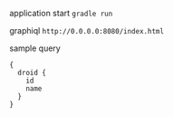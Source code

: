 application start
`gradle run`


graphiql
`http://0.0.0.0:8080/index.html`


sample query
```
{
  droid {
    id
    name
  }
}
```